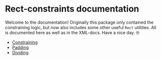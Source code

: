 ﻿# Rect-constraints documentation

Welcome to the documentation! Originally this package only contained the
constraining logic, but now also includes some other useful `Rect` utilities.
All is documented here as well as in the XML-docs. Have a nice day. 🤓

- [Constraining](./Constraining.md)
- [Padding](./Padding.md)
- [Dividing](./Dividing.md)